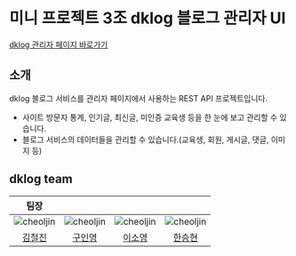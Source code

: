 # 미니 프로젝트 3조 dklog 블로그 관리자 UI

[dklog 관리자 페이지 바로가기](http://admin.dklog.kr)

## 소개
dklog 블로그 서비스를 관리자 페이지에서 사용하는 REST API 프로젝트입니다.
- 사이트 방문자 통계, 인기글, 최신글, 미인증 교육생 등을 한 눈에 보고 관리할 수 있습니다.
- 블로그 서비스의 데이터들을 관리할 수 있습니다.(교육생, 회원, 게시글, 댓글, 이미지 등)

## dklog team

|                                 팀장                                  |                                                                     |                                                                      |                                                                     |
|:-------------------------------------------------------------------:|:-------------------------------------------------------------------:|:--------------------------------------------------------------------:|:-------------------------------------------------------------------:|
|  ![cheoljin](https://avatars.githubusercontent.com/u/52393564?v=4)  | ![cheoljin](https://avatars.githubusercontent.com/u/111550787?v=4)  |  ![cheoljin](https://avatars.githubusercontent.com/u/126841515?v=4)  | ![cheoljin](https://avatars.githubusercontent.com/u/113760476?v=4)  |
|              [김철진](https://www.github.com/cheoljin408)              |               [구인영](https://www.github.com/9noeyni9)                |              [이소영](https://www.github.com/sylee990205)               |            [한승현](https://www.github.com/hanseunghyeon1)             |

